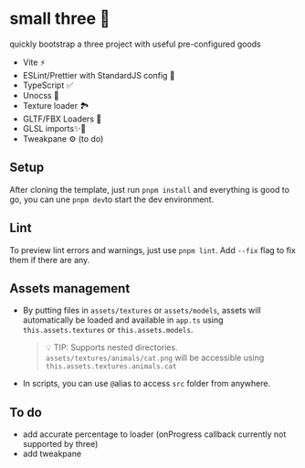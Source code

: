 # small three 🌈

quickly bootstrap a three project with useful pre-configured goods

- Vite ⚡
- ESLint/Prettier with StandardJS config 🫧
- TypeScript ✅
- Unocss 💄
- Texture loader 🏞
- GLTF/FBX Loaders 🔎
- GLSL imports✨🌈
- Tweakpane ⚙️ (to do)

## Setup

After cloning the template, just run `pnpm install` and everything is good to go, you can une `pnpm dev`to start the dev environment.

## Lint

To preview lint errors and warnings, just use `pnpm lint`. Add `--fix` flag to fix them if there are any.

## Assets management

- By putting files in `assets/textures` or `assets/models`, assets will automatically be loaded and available in `app.ts` using `this.assets.textures` or `this.assets.models`.

  > 💡 TIP: Supports nested directories. `assets/textures/animals/cat.png` will be accessible using `this.assets.textures.animals.cat`

- In scripts, you can use `@`alias to access `src` folder from anywhere.

## To do

- add accurate percentage to loader (onProgress callback currently not supported by three)
- add tweakpane
